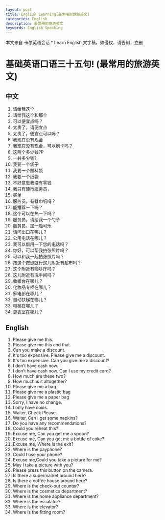 ```yaml
---
layout: post
title: English Learning(最常用的旅游英文)
categories: English
description: 最常用的旅游英文
keywords: English Speaking
---
```


本文来自 卡尔英语会话 * Learn English 文字稿，如侵权，请告知，立删
# 基础英语口语三十五句! (最常用的旅游英文)
## 中文
1. 请给我这个
2. 请给我这个和那个
3. 可以便宜点吗？
4. 太贵了，请便宜点
5. 太贵了，便宜点可以吗？
6. 我现在没有现金
7. 我现在没有现金，可以刷卡吗？
8. 这两个多少钱?P
9. 一共多少钱?
10. 我要一个袋子
11. 我要一个塑料袋
12. 我要一个纸袋
13. 不好意思我没有零钱
14. 我只有硬币服务员，
15. 买单
16. 服务员，有餐巾纸吗？
17. 能推荐一下吗？
18. 这个可以在热一下吗？
19. 服务员，请给我一个勺子
20. 服务员，加一瓶可乐
21. 请问出口在哪儿？
22. 公用电话在哪儿？
23. 我可以借用一下您的电话吗？
24. 你好，可以帮我拍张照片吗？
25. 可以和我一起拍张照片吗？
26. 按这个按键就行这儿附近有超市吗？
27. 这个附近有咖啡厅吗？
28. 这儿附近有洗手间吗？
29. 收银台在哪儿？
30. 化妆品专柜在哪儿？
31. 家电部在哪儿？
32. 自动扶梯在哪儿？
33. 电梯在哪儿？
34. 更衣室在哪儿？

## English
1. Please give me this.
2. Please give me this and that.
3. Can you make a discount.
4. It's too expensive. Please give me a discount.
5. It's too expensive. Can you give me a discount?
6. I don't have cash now.
7. I don't have cash now. Can I use my credit card?
8. How much are these two?
9.  How much is it altogether?
10. Please give me a bag.
11. Please give me a plastic bag
12. Please give me a paper bag
13. Sorry, I have no change.
14. I only have coins.
15. Waiter, Check Please.
16. Waiter, Can I get some napkins?
17. Do you have any recommendations?
18. Could you reheat this?
19. Excuse me, Can you get me a spoon?
20. Excuse me, Can you get me a bottle of coke?
21. Excuse me, Where is the exit?
22. Where is the payphone?
23. Could I use your phone?
24. Excuse me,Could you take a picture for me?
25. May I take a picture with you?
26. Please press this button on the camera.
27. Is there a supermarket around here?
28. Is there a coffee house around here?
29. Where is the check-out counter?
30. Where is the cosmetics department?
31. Where is the home appliance department?
32. Where is the escalator?
33. Where is the elevator?
34. Where is the fitting room?